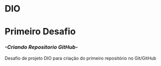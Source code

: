 # DIO 
# Primeiro Desafio
### _-Criando Repositorio GitHub-_

Desafio de projeto DIO para criação do primeiro repositório no Git/GitHub
